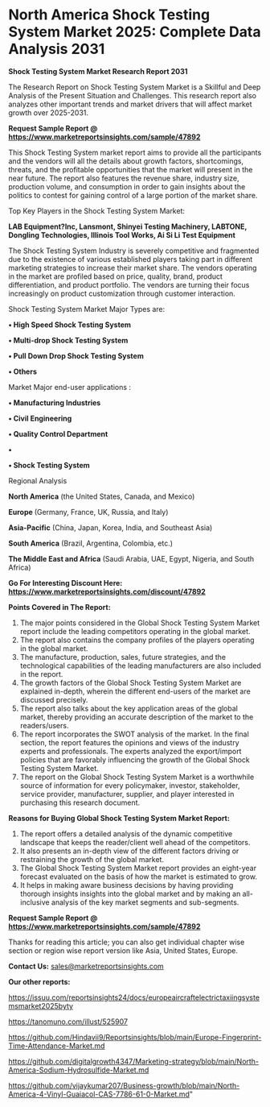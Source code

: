 # North America Shock Testing System Market 2025: Complete Data Analysis 2031

<strong>Shock Testing System Market Research Report 2031</strong>

The Research Report on Shock Testing System Market is a Skillful and Deep Analysis of the Present Situation and Challenges. This research report also analyzes other important trends and market drivers that will affect market growth over 2025-2031.

<strong>Request Sample Report @ <a href=https://www.marketreportsinsights.com/sample/47892>https://www.marketreportsinsights.com/sample/47892</a></strong>

This Shock Testing System market report aims to provide all the participants and the vendors will all the details about growth factors, shortcomings, threats, and the profitable opportunities that the market will present in the near future. The report also features the revenue share, industry size, production volume, and consumption in order to gain insights about the politics to contest for gaining control of a large portion of the market share.

Top Key Players in the Shock Testing System Market:

<strong>LAB Equipment?Inc, Lansmont, Shinyei Testing Machinery, LABTONE, Dongling Technologies, Illinois Tool Works, Ai Si Li Test Equipment</strong>

The Shock Testing System Industry is severely competitive and fragmented due to the existence of various established players taking part in different marketing strategies to increase their market share. The vendors operating in the market are profiled based on price, quality, brand, product differentiation, and product portfolio. The vendors are turning their focus increasingly on product customization through customer interaction.

Shock Testing System Market Major Types are:

<strong>•  High Speed Shock Testing System

•  Multi-drop Shock Testing System

•  Pull Down Drop Shock Testing System

•  Others</strong>

Market Major end-user applications :

<strong>•  Manufacturing Industries

•  Civil Engineering

•  Quality Control Department

•  

•  Shock Testing System</strong>

Regional Analysis

</u><strong><b>North America</b></strong> (the United States, Canada, and Mexico)

<strong><b>Europe </b></strong>(Germany, France, UK, Russia, and Italy)

<strong><b>Asia-Pacific</b></strong> (China, Japan, Korea, India, and Southeast Asia)

<strong><b>South America</b></strong> (Brazil, Argentina, Colombia, etc.)

<strong><b>The Middle East and Africa</b></strong> (Saudi Arabia, UAE, Egypt, Nigeria, and South Africa)

<strong>Go For Interesting Discount Here: <a href=https://www.marketreportsinsights.com/discount/47892>https://www.marketreportsinsights.com/discount/47892</a></strong>

<strong>Points Covered in The Report:</strong>
<ol>
  <li>The major points considered in the Global Shock Testing System Market report include the leading competitors operating in the global market.</li>
  <li>The report also contains the company profiles of the players operating in the global market.</li>
  <li>The manufacture, production, sales, future strategies, and the technological capabilities of the leading manufacturers are also included in the report.</li>
  <li>The growth factors of the Global Shock Testing System Market are explained in-depth, wherein the different end-users of the market are discussed precisely.</li>
  <li>The report also talks about the key application areas of the global market, thereby providing an accurate description of the market to the readers/users.</li>
  <li>The report incorporates the SWOT analysis of the market. In the final section, the report features the opinions and views of the industry experts and professionals. The experts analyzed the export/import policies that are favorably influencing the growth of the Global Shock Testing System Market.</li>
  <li>The report on the Global Shock Testing System Market is a worthwhile source of information for every policymaker, investor, stakeholder, service provider, manufacturer, supplier, and player interested in purchasing this research document.</li>
</ol>
<strong>Reasons for Buying Global Shock Testing System Market Report:</strong>

<ol>
  <li>The report offers a detailed analysis of the dynamic competitive landscape that keeps the reader/client well ahead of the competitors.</li>
  <li>It also presents an in-depth view of the different factors driving or restraining the growth of the global market.</li>
  <li>The Global Shock Testing System Market report provides an eight-year forecast evaluated on the basis of how the market is estimated to grow.</li>
  <li>It helps in making aware business decisions by having providing thorough insights insights into the global market and by making an all-inclusive analysis of the key market segments and sub-segments.</li>
</ol>
<strong>Request Sample Report @ <a href=https://www.marketreportsinsights.com/sample/47892>https://www.marketreportsinsights.com/sample/47892</a></strong>


Thanks for reading this article; you can also get individual chapter wise section or region wise report version like Asia, United States, Europe.

<strong>Contact Us:</strong>
sales@marketreportsinsights.com

<strong>Our other reports:</strong>

<a href=https://issuu.com/reportsinsights24/docs/europeaircraftelectrictaxiingsystemsmarket2025byty>https://issuu.com/reportsinsights24/docs/europeaircraftelectrictaxiingsystemsmarket2025byty</a>

<a href=https://tanomuno.com/illust/525907>https://tanomuno.com/illust/525907</a>

<a href=https://github.com/Hindavii9/Reportsinsights/blob/main/Europe-Fingerprint-Time-Attendance-Market.md>https://github.com/Hindavii9/Reportsinsights/blob/main/Europe-Fingerprint-Time-Attendance-Market.md</a>

<a href=https://github.com/digitalgrowth4347/Marketing-strategy/blob/main/North-America-Sodium-Hydrosulfide-Market.md>https://github.com/digitalgrowth4347/Marketing-strategy/blob/main/North-America-Sodium-Hydrosulfide-Market.md</a>

<a href=https://github.com/vijaykumar207/Business-growth/blob/main/North-America-4-Vinyl-Guaiacol-CAS-7786-61-0-Market.md>https://github.com/vijaykumar207/Business-growth/blob/main/North-America-4-Vinyl-Guaiacol-CAS-7786-61-0-Market.md</a>"
